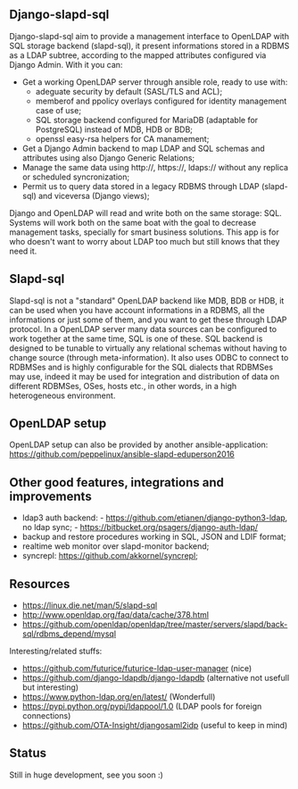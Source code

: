 Django-slapd-sql
----------------
Django-slapd-sql aim to provide a management interface to OpenLDAP with SQL storage backend (slapd-sql), it present informations stored in a RDBMS as a LDAP subtree, according to the mapped attributes configured via Django Admin. With it you can:

- Get a working OpenLDAP server through ansible role, ready to use with:
    - adeguate security by default (SASL/TLS and ACL);
    - memberof and ppolicy overlays configured for identity management case of use;
    - SQL storage backend configured for MariaDB (adaptable for PostgreSQL) instead of MDB, HDB or BDB;
    - openssl easy-rsa helpers for CA manamement;
- Get a Django Admin backend to map LDAP and SQL schemas and attributes using also Django Generic Relations;
- Manage the same data using http://, https://, ldaps:// without any replica or scheduled syncronization;
- Permit us to query data stored in a legacy RDBMS through LDAP (slapd-sql) and viceversa (Django views);

Django and OpenLDAP will read and write both on the same storage: SQL. Systems will work both on the same boat with the goal to decrease management tasks, specially for smart business solutions. This app is for who doesn't want to worry about LDAP too much but still knows that they need it.


Slapd-sql
---------
Slapd-sql is not a "standard" OpenLDAP backend like MDB, BDB or HDB, it can be used when you have account informations in a RDBMS, all the informations or just some of them, and you want to get these through LDAP protocol. In a OpenLDAP server many data sources can be configured to work together at the same time, SQL is one of these. SQL backend is designed to be tunable to virtually any relational schemas without having to change source (through meta-information). It also uses ODBC to connect to RDBMSes and is highly configurable for the SQL dialects that RDBMSes may use, indeed it may be used for integration and distribution of data on different RDBMSes, OSes, hosts etc., in other words, in a high heterogeneous environment.

OpenLDAP setup 
--------------
OpenLDAP setup can also be provided by another ansible-application:
https://github.com/peppelinux/ansible-slapd-eduperson2016


Other good features, integrations and improvements
--------------------------------------------------
- ldap3 auth backend: 
      - https://github.com/etianen/django-python3-ldap, no ldap sync;
      - https://bitbucket.org/psagers/django-auth-ldap/ 
- backup and restore procedures working in SQL, JSON and LDIF format;
- realtime web monitor over slapd-monitor backend;
- syncrepl: https://github.com/akkornel/syncrepl;


Resources
---------
- https://linux.die.net/man/5/slapd-sql
- http://www.openldap.org/faq/data/cache/378.html
- https://github.com/openldap/openldap/tree/master/servers/slapd/back-sql/rdbms_depend/mysql

Interesting/related stuffs:
- https://github.com/futurice/futurice-ldap-user-manager (nice)
- https://github.com/django-ldapdb/django-ldapdb (alternative not usefull but interesting)
- https://www.python-ldap.org/en/latest/ (Wonderfull)
- https://pypi.python.org/pypi/ldappool/1.0 (LDAP pools for foreign connections)
- https://github.com/OTA-Insight/djangosaml2idp (useful to keep in mind)

Status
------
Still in huge development, see you soon :)
